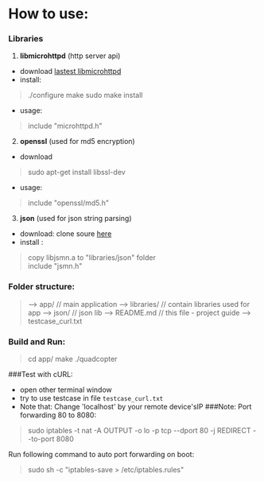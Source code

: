 # How to use:
### Libraries

 1. **libmicrohttpd** (http server api)
 - download [lastest libmicrohttpd](http://ftpmirror.gnu.org/libmicrohttpd/libmicrohttpd-0.9.49.tar.gz)
 - install:
> ./configure
> make
> sudo make install

 - usage:
> include "microhttpd.h"

 2.  **openssl** (used for md5 encryption)
 - download
>sudo apt-get install libssl-dev 

 - usage:
> include "openssl/md5.h"

 3. **json** (used for json string parsing)
 + download: clone soure [here](https://github.com/zserge/jsmn)
 + install :
>  copy libjsmn.a to "libraries/json" folder  
    include "jsmn.h"

### Folder structure:

>--> app/                		// main application
--> libraries/          		// contain libraries used for app
    		    --> json/           // json lib
--> README.md           // this file - project guide
--> testcase_curl.txt 

### Build and Run:
 >cd app/
 make
 ./quadcopter
 
###Test with cURL:
- open other terminal window
- try to use testcase in file `testcase_curl.txt`
- Note that: Change 'localhost' by your remote device'sIP
###Note:
Port forwarding 80 to 8080:
>sudo iptables -t nat -A OUTPUT -o lo -p tcp --dport 80 -j REDIRECT --to-port 8080

Run following command to auto port forwarding on boot:
>sudo sh -c "iptables-save > /etc/iptables.rules"